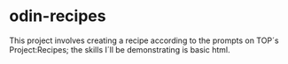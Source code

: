 # odin-recipes
This project involves creating a recipe according to the prompts on TOP´s Project:Recipes; the skills I´ll be demonstrating is basic html.